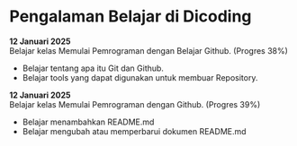# Pengalaman Belajar di Dicoding

**12 Januari 2025**<br>
Belajar kelas Memulai Pemrograman dengan Belajar Github. (Progres 38%)
* Belajar tentang apa itu Git dan Github.
* Belajar tools yang dapat digunakan untuk membuar Repository.

**12 Januari 2025**<br>
Belajar kelas Memulai Pemrograman dengan Github. (Progres 39%)
* Belajar menambahkan README.md
* Belajar mengubah atau memperbarui dokumen README.md
